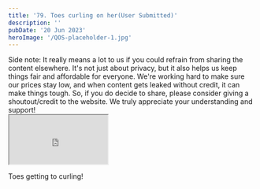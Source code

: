 ```yaml
---
title: '79. Toes curling on her(User Submitted)'
description: ''
pubDate: '20 Jun 2023'
heroImage: '/QOS-placeholder-1.jpg'
---
```

<div class="video_paragraph_header"> Side note: It really means a lot to us if you could refrain from sharing the content elsewhere. It's not just about privacy, but it also helps us keep things fair and affordable for everyone. We're working hard to make sure our prices stay low, and when content gets leaked without credit, it can make things tough. So, if you do decide to share, please consider giving a shoutout/credit to the website. We truly appreciate your understanding and support!</div>

<iframe src="https://drive.google.com/file/d/1vXbwV5G6QbsP6U08uk5vWAVYKFm-GwSL/preview" width="200" height="100" allow="autoplay" allowfullscreen="allowfullscreen"></iframe>

Toes getting to curling!
<br>
<br>
<!---<a class="read_more" href="https://drive.google.com/file/d/1vXbwV5G6QbsP6U08uk5vWAVYKFm-GwSL/view?usp=sharing">Download</a>--->